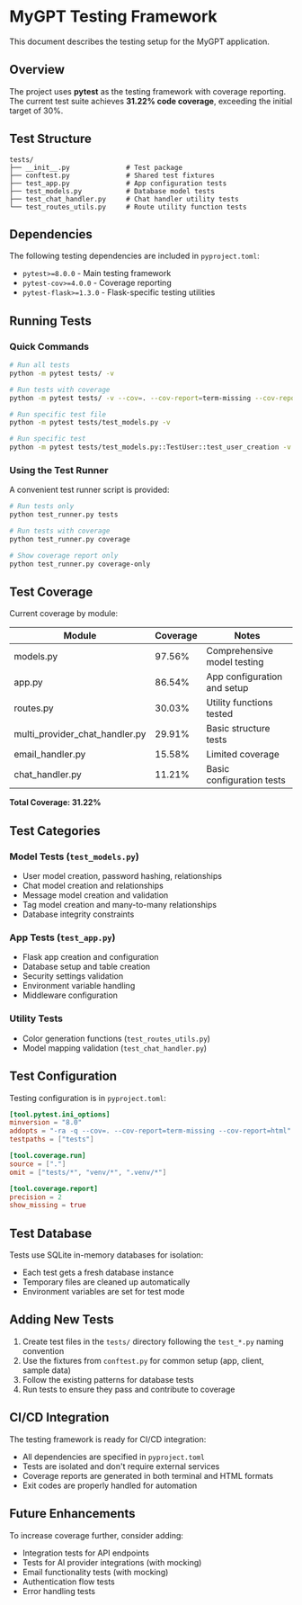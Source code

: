 # MyGPT Testing Framework

This document describes the testing setup for the MyGPT application.

## Overview

The project uses **pytest** as the testing framework with coverage reporting. The current test suite achieves **31.22% code coverage**, exceeding the initial target of 30%.

## Test Structure

```
tests/
├── __init__.py              # Test package
├── conftest.py              # Shared test fixtures
├── test_app.py              # App configuration tests
├── test_models.py           # Database model tests
├── test_chat_handler.py     # Chat handler utility tests
└── test_routes_utils.py     # Route utility function tests
```

## Dependencies

The following testing dependencies are included in `pyproject.toml`:

- `pytest>=8.0.0` - Main testing framework
- `pytest-cov>=4.0.0` - Coverage reporting
- `pytest-flask>=1.3.0` - Flask-specific testing utilities

## Running Tests

### Quick Commands

```bash
# Run all tests
python -m pytest tests/ -v

# Run tests with coverage
python -m pytest tests/ -v --cov=. --cov-report=term-missing --cov-report=html

# Run specific test file
python -m pytest tests/test_models.py -v

# Run specific test
python -m pytest tests/test_models.py::TestUser::test_user_creation -v
```

### Using the Test Runner

A convenient test runner script is provided:

```bash
# Run tests only
python test_runner.py tests

# Run tests with coverage
python test_runner.py coverage

# Show coverage report only
python test_runner.py coverage-only
```

## Test Coverage

Current coverage by module:

| Module | Coverage | Notes |
|--------|----------|-------|
| models.py | 97.56% | Comprehensive model testing |
| app.py | 86.54% | App configuration and setup |
| routes.py | 30.03% | Utility functions tested |
| multi_provider_chat_handler.py | 29.91% | Basic structure tests |
| email_handler.py | 15.58% | Limited coverage |
| chat_handler.py | 11.21% | Basic configuration tests |

**Total Coverage: 31.22%**

## Test Categories

### Model Tests (`test_models.py`)
- User model creation, password hashing, relationships
- Chat model creation and relationships  
- Message model creation and validation
- Tag model creation and many-to-many relationships
- Database integrity constraints

### App Tests (`test_app.py`)
- Flask app creation and configuration
- Database setup and table creation
- Security settings validation
- Environment variable handling
- Middleware configuration

### Utility Tests
- Color generation functions (`test_routes_utils.py`)
- Model mapping validation (`test_chat_handler.py`)

## Test Configuration

Testing configuration is in `pyproject.toml`:

```toml
[tool.pytest.ini_options]
minversion = "8.0"
addopts = "-ra -q --cov=. --cov-report=term-missing --cov-report=html"
testpaths = ["tests"]

[tool.coverage.run]
source = ["."]
omit = ["tests/*", "venv/*", ".venv/*"]

[tool.coverage.report]
precision = 2
show_missing = true
```

## Test Database

Tests use SQLite in-memory databases for isolation:
- Each test gets a fresh database instance
- Temporary files are cleaned up automatically
- Environment variables are set for test mode

## Adding New Tests

1. Create test files in the `tests/` directory following the `test_*.py` naming convention
2. Use the fixtures from `conftest.py` for common setup (app, client, sample data)
3. Follow the existing patterns for database tests
4. Run tests to ensure they pass and contribute to coverage

## CI/CD Integration

The testing framework is ready for CI/CD integration:
- All dependencies are specified in `pyproject.toml`
- Tests are isolated and don't require external services
- Coverage reports are generated in both terminal and HTML formats
- Exit codes are properly handled for automation

## Future Enhancements

To increase coverage further, consider adding:
- Integration tests for API endpoints
- Tests for AI provider integrations (with mocking)
- Email functionality tests (with mocking)
- Authentication flow tests
- Error handling tests